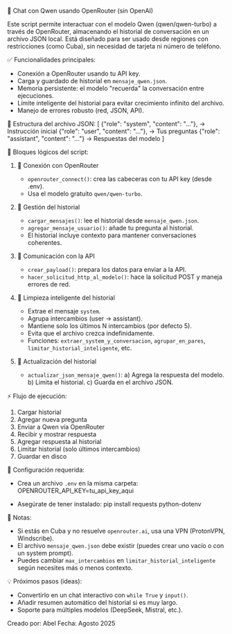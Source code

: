 🚀 Chat con Qwen usando OpenRouter (sin OpenAI)

Este script permite interactuar con el modelo Qwen (qwen/qwen-turbo) a través de OpenRouter,
almacenando el historial de conversación en un archivo JSON local. Está diseñado para ser
usado desde regiones con restricciones (como Cuba), sin necesidad de tarjeta ni número de teléfono.

✅ Funcionalidades principales:
- Conexión a OpenRouter usando tu API key.
- Carga y guardado de historial en `mensaje_qwen.json`.
- Memoria persistente: el modelo "recuerda" la conversación entre ejecuciones.
- Límite inteligente del historial para evitar crecimiento infinito del archivo.
- Manejo de errores robusto (red, JSON, API).

📁 Estructura del archivo JSON:
[
  {"role": "system", "content": "..."},      → Instrucción inicial
  {"role": "user", "content": "..."},        → Tus preguntas
  {"role": "assistant", "content": "..."}    → Respuestas del modelo
]

🧩 Bloques lógicos del script:

1. 🔐 Conexión con OpenRouter
   - `openrouter_connect()`: crea las cabeceras con tu API key (desde .env).
   - Usa el modelo gratuito `qwen/qwen-turbo`.

2. 💬 Gestión del historial
   - `cargar_mensajes()`: lee el historial desde `mensaje_qwen.json`.
   - `agregar_mensaje_usuario()`: añade tu pregunta al historial.
   - El historial incluye contexto para mantener conversaciones coherentes.

3. 📡 Comunicación con la API
   - `crear_payload()`: prepara los datos para enviar a la API.
   - `hacer_solicitud_http_al_modelo()`: hace la solicitud POST y maneja errores de red.

4. 🧹 Limpieza inteligente del historial
   - Extrae el mensaje `system`.
   - Agrupa intercambios (user → assistant).
   - Mantiene solo los últimos N intercambios (por defecto 5).
   - Evita que el archivo crezca indefinidamente.
   - Funciones: `extraer_system_y_conversacion`, `agrupar_en_pares`, `limitar_historial_inteligente`, etc.

5. 💾 Actualización del historial
   - `actualizar_json_mensaje_qwen()`: 
        a) Agrega la respuesta del modelo.
        b) Limita el historial.
        c) Guarda en el archivo JSON.

⚡ Flujo de ejecución:
  1. Cargar historial
  2. Agregar nueva pregunta
  3. Enviar a Qwen vía OpenRouter
  4. Recibir y mostrar respuesta
  5. Agregar respuesta al historial
  6. Limitar historial (solo últimos intercambios)
  7. Guardar en disco

🔐 Configuración requerida:
  - Crea un archivo `.env` en la misma carpeta:
        OPENROUTER_API_KEY=tu_api_key_aqui

  - Asegúrate de tener instalado:
        pip install requests python-dotenv

📌 Notas:
  - Si estás en Cuba y no resuelve `openrouter.ai`, usa una VPN (ProtonVPN, Windscribe).
  - El archivo `mensaje_qwen.json` debe existir (puedes crear uno vacío o con un system prompt).
  - Puedes cambiar `max_intercambios` en `limitar_historial_inteligente` según necesites más o menos contexto.

💡 Próximos pasos (ideas):
  - Convertirlo en un chat interactivo con `while True` y `input()`.
  - Añadir resumen automático del historial si es muy largo.
  - Soporte para múltiples modelos (DeepSeek, Mistral, etc.).

Creado por: Abel
Fecha: Agosto 2025